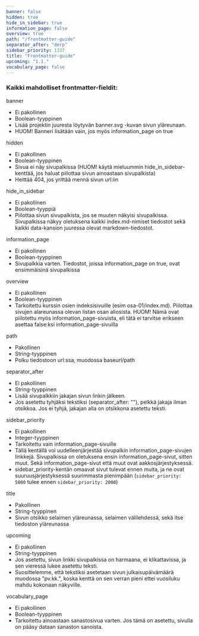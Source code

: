 ```yaml
---
banner: false
hidden: true
hide_in_sidebar: true
information_page: false
overview: true
path: "/frontmatter-guide"
separator_after: "derp"
sidebar_priority: 1337
title: "Frontmatter-guide"
upcoming: "1.1."
vocabulary_page: false
---
```


### Kaikki mahdolliset frontmatter-fieldit:

banner

- Ei pakollinen
- Boolean-tyyppinen
- Lisää projektin juuresta löytyvän banner.svg -kuvan sivun yläreunaan.
- HUOM! Banneri lisätään vain, jos myös information\_page on true

hidden

- Ei pakollinen
- Boolean-tyyppinen
- Sivua ei näy sivupalkissa (HUOM! käytä mieluummin hide\_in\_sidebar-kenttää, jos haluat piilottaa sivun ainoastaan sivupalkista)
- Heittää 404, jos yrittää mennä sivun url:iin

hide\_in\_sidebar

- Ei pakollinen
- Boolean-tyyppiä
- Piilottaa sivun sivupalkista, jos se muuten näkyisi sivupalkissa. Sivupalkissa näkyy oletuksena kaikki index.md-nimiset tiedostot sekä kaikki data-kansion juuressa olevat markdown-tiedostot.

information\_page

- Ei pakollinen
- Boolean-tyyppinen
- Sivupalkkia varten. Tiedostot, joissa information\_page on true, ovat ensimmäisinä sivupalkissa

overview

- Ei pakollinen
- Boolean-tyyppinen
- Tarkoitettu kurssin osien indeksisivuille (esim osa-01/index.md). Piilottaa sivujen alareunassa olevan listan osan aliosista. HUOM! Nämä ovat piilotettu myös information\_page-sivuista, eli tätä ei tarvitse erikseen asettaa false:ksi information\_page-sivuilla

path

- Pakollinen
- String-tyyppinen
- Polku tiedostoon url:ssa, muodossa baseurl/path

separator\_after

- Ei pakollinen
- String-tyyppinen
- Lisää sivupalkkiin jakajan sivun linkin jälkeen.
- Jos asetettu tyhjäksi tekstiksi (separator\_after: ""), pelkkä jakaja ilman otsikkoa. Jos ei tyhjä, jakajan alla on otsikkona asetettu teksti.

sidebar\_priority

- Ei pakollinen
- Integer-tyyppinen
- Tarkoitettu vain information\_page-sivuille
- Tällä kentällä voi uudelleenjärjestää sivupalkin information\_page-sivujen linkkejä. Sivupalkissa on oletuksena ensin information\_page-sivut, sitten muut. Sekä information\_page-sivut että muut ovat aakkosjärjestyksessä.
- sidebar\_priority-kentän omaavat sivut tulevat ennen muita, ja ne ovat suuruusjärjestyksessä suurimmasta pienimpään (`sidebar_priority: 5000` tulee ennen `sidebar_priority: 2000`)

title

- Pakollinen
- String-tyyppinen
- Sivun otsikko selaimen yläreunassa, selaimen välilehdessä, sekä itse tiedoston yläreunassa

upcoming

- Ei pakollinen
- String-tyyppinen
- Jos asetettu, sivun linkki sivupalkissa on harmaana, ei klikattavissa, ja sen vieressä lukee asetettu teksti.
- Suosittelemme, että tekstiksi asetetaan sivun julkaisupäivämäärä muodossa "pv.kk.", koska kenttä on sen verran pieni ettei vuosiluku mahdu kokonaan näkyville.

vocabulary\_page

- Ei pakollinen
- Boolean-tyyppinen
- Tarkoitettu ainoastaan sanastosivua varten. Jos tämä on asetettu, sivulla on pääsy dataan sanaston sanoista.

